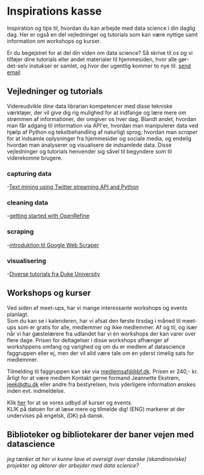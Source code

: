 # Inspirations kasse
Inspiration og tips til, hvordan du kan arbejde med data science i din daglig dag. Her er også en del vejledninger og tutorials som kan være nyttige samt information om workshops og kurser.

Er du begejstret for at del din viden om data science? Så skrive til os og vi tilføjer dine tutorials eller andet materialer til hjemmesiden, hvor  alle gør-det-selv instukser er samlet, og hvor der ugentlig kommer to nye til. [send email](mailto:te...@mail.com)

## Vejledninger og tutorials
Videreudvikle dine data librarian kompetencer med disse tekniske værktøjer, der vil give dig rig mulighed for at indfange og lære mere om strømmen af informationer, der omgiver os hver dag. Blandt andet, hvordan man får adgang til information via API'er, hvordan man manipulerer data ved hjælp af Python og tekstbehandling af naturligt sprog, hvordan man *scraper* for at indsamle oplysninger fra hjemmesider og sociale media, og endelig hvordan man analyserer og visualisere de indsamlede data. Disse vejledninger og tutorials henvender sig såvel til begyndere som til viderekomne brugere.

### capturing data
-[Text mining using Twitter streaming API and Python](http://adilmoujahid.com/posts/2014/07/twitter-analytics/)

### cleaning data
-[getting started with OpenRefine](http://miriamposner.com/classes/dh101f17/tutorials-guides/data-manipulation/get-started-with-openrefine/)

### scraping
-[introduktion til Google Web Scraper](http://webscraper.io/)

### visualisering
-[Diverse tutorials fra Duke University](https://guides.library.duke.edu/c.php?g=289678&p=1930715)


## Workshops og kurser
Ved siden af meet-ups, har vi mange interessante workshops og events planlagt.\
Som du kan se i kalenderen, har vi afsat den første tirsdag i måned til meet-ups som er gratis for alle, medlemmer og ikke medlemmer.
Af og til, og især når vi har gæstelærere fra udlandet har vi én workshops der kan varer over flere dage. Prisen for deltagelser i disse workshops afhænger af workshppens omfang og varighed og om du er medlem af datascience faggruppen eller ej, men der vil alid være tale om en yderst rimelig sats for medlemmer.

Tilmelding til faggruppen kan ske via medlemsafd@bf.dk. Prisen er 240,- kr. årligt for at være medlem 
Kontakt gerne formand Jeannette Ekstrøm, jeek@dtu.dk eller andre fra bestyrelsen, hvis yderligere information ønskes inden evt. indmeldelse. 

Klik [her](event.md) for at se vores udbyd af kurser og events.\
KLIK på datoen for at læse mere og tilmelde dig! (ENG) markerer at der undervises på engelsk, (DK) på dansk. 


## Biblioteker og bibliotekarer der baner vejen med datascience
*jeg tænker at her vi kunne lave et oversigt over danske (skandinaviske) projekter og aktorer der arbejder med data science?*
